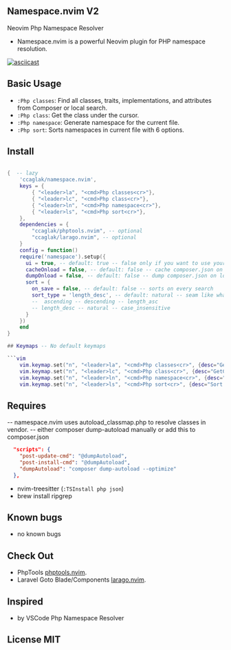 ## Namespace.nvim V2

Neovim Php Namespace Resolver

- Namespace.nvim is a powerful Neovim plugin for PHP namespace resolution.

[![asciicast](https://asciinema.org/a/558130.svg)](https://asciinema.org/a/558130)

## Basic Usage

- `:Php classes`: Find all classes, traits, implementations, and attributes from Composer or local search.
- `:Php class`: Get the class under the cursor.
- `:Php namespace`: Generate namespace for the current file.
- `:Php sort`: Sorts namespaces in current file with 6 options.



## Install

```lua

{  -- lazy
    'ccaglak/namespace.nvim',
    keys = {
        { "<leader>la", "<cmd>Php classes<cr>"},
        { "<leader>lc", "<cmd>Php class<cr>"},
        { "<leader>ln", "<cmd>Php namespace<cr>"},
        { "<leader>ls", "<cmd>Php sort<cr>"},
    },
    dependencies = {
        "ccaglak/phptools.nvim", -- optional
        "ccaglak/larago.nvim", -- optional
    }
    config = function()
    require('namespace').setup({
      ui = true, -- default: true -- false only if you want to use your own ui
      cacheOnload = false, -- default: false -- cache composer.json on load
      dumpOnload = false, -- default: false -- dump composer.json on load
      sort = {
        on_save = false, -- default: false -- sorts on every search
        sort_type = 'length_desc', -- default: natural -- seam like what pint is sorting
        --  ascending -- descending -- length_asc
        -- length_desc -- natural -- case_insensitive
      }
    })
    end
}

## Keymaps -- No default keymaps

```vim
    vim.keymap.set("n", "<leader>la", "<cmd>Php classes<cr>", {desc="GetClasses", silent = true})
    vim.keymap.set("n", "<leader>lc", "<cmd>Php class<cr>", {desc="GetClass",silent = true})
    vim.keymap.set("n", "<leader>ln", "<cmd>Php namespace<cr>", {desc="Namespace",silent = true})
    vim.keymap.set("n", "<leader>ls", "<cmd>Php sort<cr>", {desc="Sort Classes",silent = true})
```

## Requires
-- namespace.nvim uses autoload_classmap.php to resolve classes in vendor.
-- either composer dump-autoload manually or add this to composer.json

```json
  "scripts": {
    "post-update-cmd": "@dumpAutoload",
    "post-install-cmd": "@dumpAutoload",
    "dumpAutoload": "composer dump-autoload --optimize"
  },
```

-   nvim-treesitter (`:TSInstall php json`)
-   brew install ripgrep

## Known bugs
-   no known bugs

## Check Out

- PhpTools [phptools.nvim](https://github.com/ccaglak/phptools.nvim).
- Laravel Goto Blade/Components [larago.nvim](https://github.com/ccaglak/larago.nvim).


## Inspired

-   by VSCode Php Namespace Resolver

## License MIT
